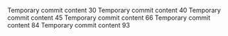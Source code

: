 Temporary commit content 30
Temporary commit content 40
Temporary commit content 45
Temporary commit content 66
Temporary commit content 84
Temporary commit content 93
